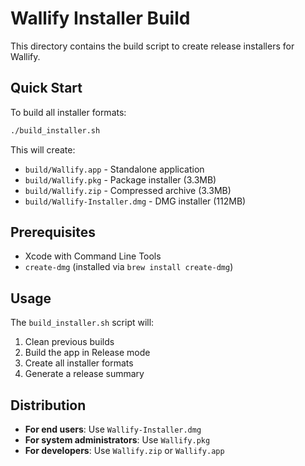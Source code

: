 # Wallify Installer Build

This directory contains the build script to create release installers for Wallify.

## Quick Start

To build all installer formats:

```bash
./build_installer.sh
```

This will create:
- `build/Wallify.app` - Standalone application
- `build/Wallify.pkg` - Package installer (3.3MB)
- `build/Wallify.zip` - Compressed archive (3.3MB)  
- `build/Wallify-Installer.dmg` - DMG installer (112MB)

## Prerequisites

- Xcode with Command Line Tools
- `create-dmg` (installed via `brew install create-dmg`)

## Usage

The `build_installer.sh` script will:
1. Clean previous builds
2. Build the app in Release mode
3. Create all installer formats
4. Generate a release summary

## Distribution

- **For end users**: Use `Wallify-Installer.dmg`
- **For system administrators**: Use `Wallify.pkg`
- **For developers**: Use `Wallify.zip` or `Wallify.app` 